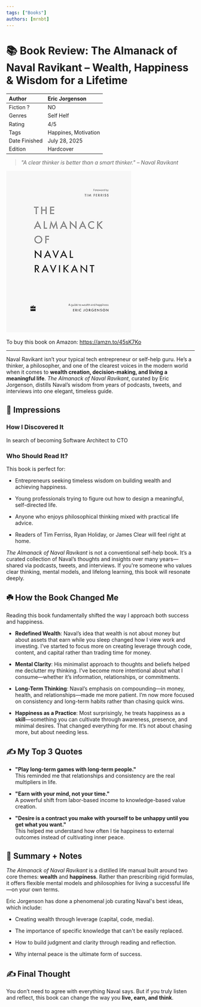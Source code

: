 ```yaml
---
tags: ["Books"]
authors: [mrnbt]
---
```


# 📚 Book Review: The Almanack of Naval Ravikant – Wealth, Happiness & Wisdom for a Lifetime

| Author        | Eric Jorgenson         |
| :------------ | :--------------------- |
| Fiction ?     | NO                     |
| Genres        | Self Helf              |
| Rating        | 4/5                    |
| Tags          | Happines, Motivation   |
| Date Finished | July 28, 2025          |
| Edition       | Hardcover              |

> _"A clear thinker is better than a smart thinker." – Naval Ravikant_

[![The Almanack of Naval Ravikant](/img/books/Almanack-Naval-Ravikant.jpg)](https://amzn.to/45sK7Ko)

To buy this book on Amazon: https://amzn.to/45sK7Ko

<!--truncate-->

---

Naval Ravikant isn’t your typical tech entrepreneur or self-help guru. He’s a thinker, a philosopher,
and one of the clearest voices in the modern world when it comes to **wealth creation,
decision-making, and living a meaningful life**. _The Almanack of Naval Ravikant_, curated by Eric
Jorgenson, distills Naval’s wisdom from years of podcasts, tweets, and interviews into one elegant,
timeless guide.

<!-- 📘 **Grab the book here**: The Almanack of Naval Ravikant – Buy on Amazon _(Affiliate link)_ -->

## 🎨 Impressions

### How I Discovered It

In search of becoming Software Architect to CTO

### Who Should Read It?

This book is perfect for:

- Entrepreneurs seeking timeless wisdom on building wealth and achieving happiness.

- Young professionals trying to figure out how to design a meaningful, self-directed life.

- Anyone who enjoys philosophical thinking mixed with practical life advice.

- Readers of Tim Ferriss, Ryan Holiday, or James Clear will feel right at home.

_The Almanack of Naval Ravikant_ is not a conventional self-help book. It’s a curated collection of
 Naval’s thoughts and insights over many years—shared via podcasts, tweets, and interviews. If
 you're someone who values clear thinking, mental models, and lifelong learning, this book will
 resonate deeply.

## ☘️ How the Book Changed Me

Reading this book fundamentally shifted the way I approach both success and happiness.

- **Redefined Wealth**: Naval’s idea that wealth is not about money but about assets that earn while
 you sleep changed how I view work and investing. I’ve started to focus more on creating leverage
 through code, content, and capital rather than trading time for money.

- **Mental Clarity**: His minimalist approach to thoughts and beliefs helped me declutter my
thinking. I’ve become more intentional about what I consume—whether it’s information, relationships,
 or commitments.

- **Long-Term Thinking**: Naval’s emphasis on compounding—in money, health, and relationships—made
me more patient. I’m now more focused on consistency and long-term habits rather than chasing quick wins.

- **Happiness as a Practice**: Most surprisingly, he treats happiness as a **skill**—something you
 can cultivate through awareness, presence, and minimal desires. That changed everything for me.
 It’s not about chasing more, but about needing less.

## ✍️ My Top 3 Quotes

- **"Play long-term games with long-term people."**  
    This reminded me that relationships and consistency are the real multipliers in life.

- **"Earn with your mind, not your time."**  
    A powerful shift from labor-based income to knowledge-based value creation.

- **"Desire is a contract you make with yourself to be unhappy until you get what you want."**  
    This helped me understand how often I tie happiness to external outcomes instead of cultivating
    inner peace.

## 📒 Summary + Notes

_The Almanack of Naval Ravikant_ is a distilled life manual built around two core themes: **wealth**
and **happiness**. Rather than prescribing rigid formulas, it offers flexible mental models and
philosophies for living a successful life—on your own terms.

Eric Jorgenson has done a phenomenal job curating Naval's best ideas, which include:

- Creating wealth through leverage (capital, code, media).

- The importance of specific knowledge that can't be easily replaced.

- How to build judgment and clarity through reading and reflection.

- Why internal peace is the ultimate form of success.

## ✍️ Final Thought

You don’t need to agree with everything Naval says. But if you truly listen and reflect, this book
can change the way you **live, earn, and think**.
